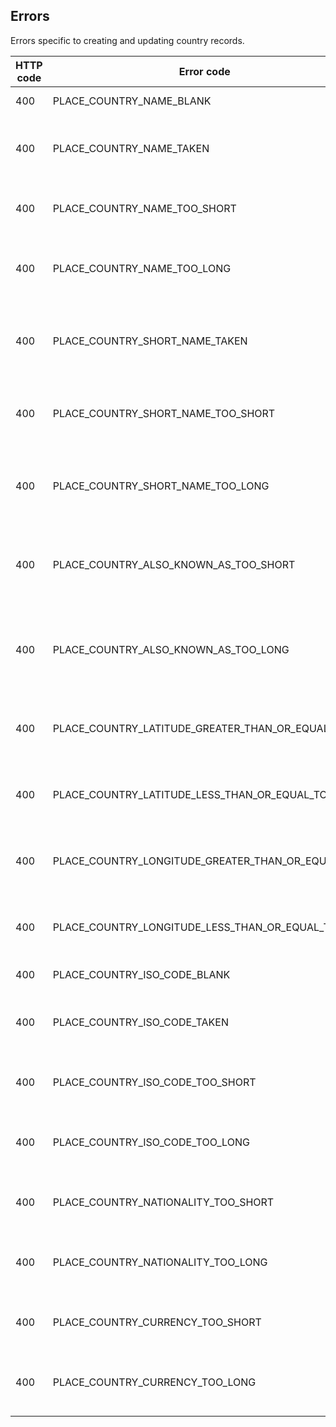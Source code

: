 ## Errors

Errors specific to creating and updating country records.

HTTP code | Error code | Pointer | Title
--------- | ---------- | ------- | -----
400 | PLACE_COUNTRY_NAME_BLANK | name | Name is required.
400 | PLACE_COUNTRY_NAME_TAKEN | name | There's already a country with that name.
400 | PLACE_COUNTRY_NAME_TOO_SHORT | name | Name must be at least 2 characters.
400 | PLACE_COUNTRY_NAME_TOO_LONG | name | Name cannot be more than 50 characters.
400 | PLACE_COUNTRY_SHORT_NAME_TAKEN | short_name | There's already a country with that short name.
400 | PLACE_COUNTRY_SHORT_NAME_TOO_SHORT | short_name | Short name must be at least 2 characters.
400 | PLACE_COUNTRY_SHORT_NAME_TOO_LONG | short_name | Short name cannot be more than 20 characters.
400 | PLACE_COUNTRY_ALSO_KNOWN_AS_TOO_SHORT | also_known_as | Also-known-as tags must be at least 2 characters.
400 | PLACE_COUNTRY_ALSO_KNOWN_AS_TOO_LONG | also_known_as | Also-known-as tags cannot be more than 50 characters.
400 | PLACE_COUNTRY_LATITUDE_GREATER_THAN_OR_EQUAL_TO | latitude | Latitude must be between -90 and 90.
400 | PLACE_COUNTRY_LATITUDE_LESS_THAN_OR_EQUAL_TO | latitude | Latitude must be between -90 and 90.
400 | PLACE_COUNTRY_LONGITUDE_GREATER_THAN_OR_EQUAL_TO | longitude | Longitude must be between -180 and 180.
400 | PLACE_COUNTRY_LONGITUDE_LESS_THAN_OR_EQUAL_TO | longitude | Longitude must be between -180 and 180.
400 | PLACE_COUNTRY_ISO_CODE_BLANK | iso_code | ISO code is required.
400 | PLACE_COUNTRY_ISO_CODE_TAKEN | iso_code | There's already a country with that ISO code.
400 | PLACE_COUNTRY_ISO_CODE_TOO_SHORT | iso_code | ISO code must be at least 2 characters.
400 | PLACE_COUNTRY_ISO_CODE_TOO_LONG | iso_code | ISO code cannot be more than 2 characters.
400 | PLACE_COUNTRY_NATIONALITY_TOO_SHORT | nationality | Nationality must be at least 2 characters.
400 | PLACE_COUNTRY_NATIONALITY_TOO_LONG | nationality | Nationality cannot be more than 30 characters.
400 | PLACE_COUNTRY_CURRENCY_TOO_SHORT | currency | Currency must be at least 3 characters.
400 | PLACE_COUNTRY_CURRENCY_TOO_LONG | currency | Currency cannot be more than 3 characters.
